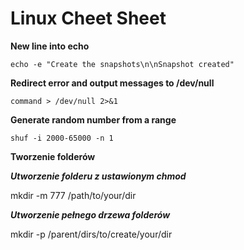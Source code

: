 # Linux Cheet Sheet

**New line into echo**

```
echo -e "Create the snapshots\n\nSnapshot created"
```

**Redirect error and output messages to /dev/null**

```
command > /dev/null 2>&1
```

**Generate random number from a range**

```
shuf -i 2000-65000 -n 1
```

**Tworzenie folderów**

***Utworzenie folderu z ustawionym chmod***

mkdir -m 777 /path/to/your/dir

***Utworzenie pełnego drzewa folderów***

mkdir -p /parent/dirs/to/create/your/dir